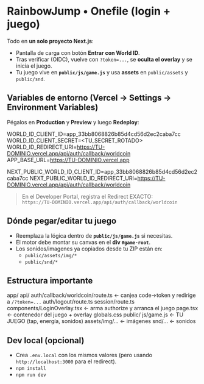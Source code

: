 # RainbowJump • Onefile (login + juego)

Todo en **un solo proyecto Next.js**:
- Pantalla de carga con botón **Entrar con World ID**.
- Tras verificar (OIDC), vuelve con `?token=...`, se **oculta el overlay** y se inicia el juego.
- Tu juego vive en **`public/js/game.js`** y usa **assets** en `public/assets` y `public/snd`.

## Variables de entorno (Vercel → Settings → Environment Variables)
Pégalos en **Production** y **Preview** y luego **Redeploy**:

WORLD_ID_CLIENT_ID=app_33bb8068826b85d4cd56d2ec2caba7cc
WORLD_ID_CLIENT_SECRET=<TU_SECRET_ROTADO>
WORLD_ID_REDIRECT_URI=https://TU-DOMINIO.vercel.app/api/auth/callback/worldcoin
APP_BASE_URL=https://TU-DOMINIO.vercel.app

NEXT_PUBLIC_WORLD_ID_CLIENT_ID=app_33bb8068826b85d4cd56d2ec2caba7cc
NEXT_PUBLIC_WORLD_ID_REDIRECT_URI=https://TU-DOMINIO.vercel.app/api/auth/callback/worldcoin

> En el Developer Portal, registra el Redirect EXACTO:  
> `https://TU-DOMINIO.vercel.app/api/auth/callback/worldcoin`

## Dónde pegar/editar tu juego
- Reemplaza la lógica dentro de **`public/js/game.js`** si necesitas.
- El motor debe montar su canvas en el **div `#game-root`**.
- Los sonidos/imagenes ya copiados desde tu ZIP están en:
  - `public/assets/img/*`
  - `public/snd/*`

## Estructura importante
app/
  api/
    auth/callback/worldcoin/route.ts  ← canjea code→token y redirige a `/?token=...`
    auth/logout/route.ts
    session/route.ts
  components/LoginOverlay.tsx         ← arma authorize y arranca el juego
  page.tsx                            ← contenedor del juego + overlay
  globals.css
public/
  js/game.js                          ← TU JUEGO (tap, energía, sonidos)
  assets/img/...                      ← imágenes
  snd/...                              ← sonidos

## Dev local (opcional)
- Crea `.env.local` con los mismos valores (pero usando `http://localhost:3000` para el redirect).
- `npm install`
- `npm run dev`
